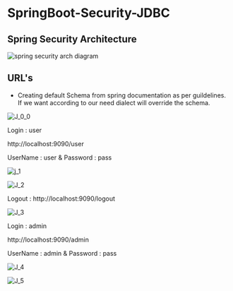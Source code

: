 # SpringBoot-Security-JDBC

## Spring Security Architecture

![spring security arch diagram](https://user-images.githubusercontent.com/9671419/87243670-7dcbe480-c455-11ea-9ca6-eab3919f99f0.JPG)

## URL's

- Creating default Schema from spring documentation as per guildelines. If we want according to our need dialect will override the schema.

![J_0_0](https://user-images.githubusercontent.com/9671419/87243703-d3a08c80-c455-11ea-96e9-85772ea8d081.PNG)

Login : user

http://localhost:9090/user

UserName : user & Password : pass

![j_1](https://user-images.githubusercontent.com/9671419/87243704-d4392300-c455-11ea-857d-655a34a3e9e9.PNG)

![J_2](https://user-images.githubusercontent.com/9671419/87243707-d4d1b980-c455-11ea-88c5-abba9cfa9f18.PNG)

Logout : http://localhost:9090/logout

![J_3](https://user-images.githubusercontent.com/9671419/87243708-d56a5000-c455-11ea-909c-2d1492312737.PNG)

Login : admin

http://localhost:9090/admin

UserName : admin & Password : pass

![J_4](https://user-images.githubusercontent.com/9671419/87243709-d602e680-c455-11ea-9fdb-a873c05b03c8.PNG)

![J_5](https://user-images.githubusercontent.com/9671419/87243710-d69b7d00-c455-11ea-8917-d0ff2690b38e.PNG)



